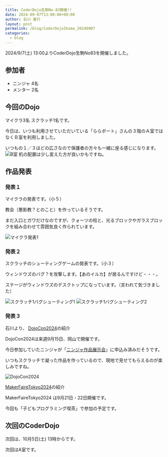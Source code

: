 ```yaml
---
title: CoderDojo生駒No.83開催!!
date: 2024-09-07T13:00:00+09:00
author: 石川 善行
layout: post
permalink: /blog/CoderDojoIkoma_20240907
categories:
  - blog
---
```

2024/9/7(土) 13:00よりCoderDojo生駒No83を開催しました。

## 参加者

- ニンジャ 4名
- メンター 2名

## 今回のDojo

マイクラ3名
スクラッチ1名です。

今日は、いつも利用させていただいている「ららポート」さんの３階のＡ室ではなくＢ室を利用しました。

いつもの１／３ほどの広さなので保護者の方々も一緒に座る感じになります。
![B室](/assets/images/2024/09/0907_1.jpg)
机の配置は少し変えた方が良いかもですね。

## 作品発表
### 発表１
マイクラの発表です。（小５）

教会（悪影教？とのこと）を作っているそうです。

まだ入口とガワだけなのですが、クォーツの柱と、光るブロックやガラスブロックを組み合わせて雰囲気良く作られています。

![マイクラ発表1](/assets/images/2024/09/0907_2.jpg)

### 発表２
スクラッチのシューティングゲームの発表です。（小３）

ウィンドウズのバグ？を攻撃します。【あのイルカ】が居るんですけど・・・。

ステージがウィンドウズのデスクトップになっています。（言われて気づきました）

![スクラッチ1バグシューティング1](/assets/images/2024/09/0907_3.jpg)
![スクラッチ1バグシューティング2](/assets/images/2024/09/0907_4.jpg)

### 発表３
石川より、
[DojoCon2024](https://dojocon2024.coderdojo.jp/)の紹介

DojoCon2024は来週9月15日、岡山で開催です。

今日参加していたニンジャが「[ニンジャ作品展示会](https://dojocon2024.coderdojo.jp/expo/)」に申込み済みだそうです。

いつもスクラッチで凝った作品を作っているので、現地で見せてもらえるのが楽しみですね。

![DojoCon2024](/assets/images/2024/09/0907_5.jpg)

[MakerFaireTokyo2024](https://makezine.jp/event/mft2024/)の紹介

MakerFaireTokyo2024 は9月21日・22日開催です。

今回も「子どもプログラミング喫茶」で参加の予定です。

## 次回のCoderDojo
次回は、10月5日(土) 13時からです。

次回はA室です。
